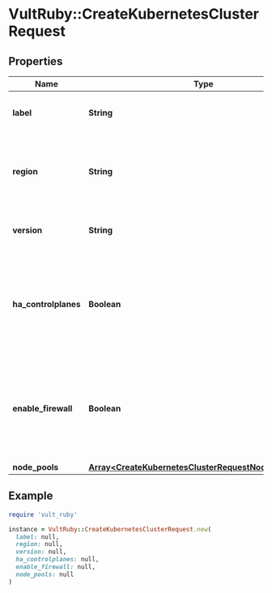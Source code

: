 # VultRuby::CreateKubernetesClusterRequest

## Properties

| Name | Type | Description | Notes |
| ---- | ---- | ----------- | ----- |
| **label** | **String** | The label for your Kubernetes cluster. | [optional] |
| **region** | **String** | Region you want to deploy VKE in. See [Regions](#tag/region) for more information. |  |
| **version** | **String** | Version of Kubernetes you want to deploy. |  |
| **ha_controlplanes** | **Boolean** | Whether a highly available control planes configuration should be deployed * true * false (default) | [optional] |
| **enable_firewall** | **Boolean** | Whether a [Firewall Group](#tag/firewall) should be deployed and managed by this cluster * true * false (default) | [optional] |
| **node_pools** | [**Array&lt;CreateKubernetesClusterRequestNodePoolsInner&gt;**](CreateKubernetesClusterRequestNodePoolsInner.md) |  | [optional] |

## Example

```ruby
require 'vult_ruby'

instance = VultRuby::CreateKubernetesClusterRequest.new(
  label: null,
  region: null,
  version: null,
  ha_controlplanes: null,
  enable_firewall: null,
  node_pools: null
)
```

